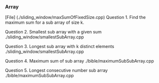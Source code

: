 ### Array

[File] (./sliding_window/maxSumOfFixedSize.cpp) Question 1. Find the maximum sum for a sub array of size k.

Question 2. Smallest sub array with a given sum ./sliding_window/smallestSubArray.cpp

Question 3. Longest sub array with k distinct elements ./sliding_window/smallestSubArray.cpp

Question 4. Maximum sum of sub array ./bible/maximumSubSubArray.cpp

Question 5. Longest consecutive number sub array ./bible/maximumSubSubArray.cpp
